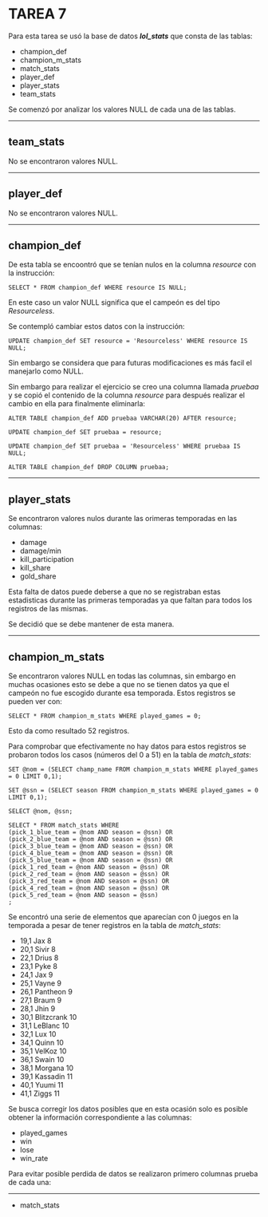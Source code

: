 # TAREA 7

Para esta tarea se usó la base de datos ***lol_stats*** que consta de las tablas:
- champion_def
- champion_m_stats
- match_stats 
- player_def
- player_stats
- team_stats

Se comenzó por analizar los valores NULL de cada una de las tablas.

---

## team_stats
No se encontraron valores NULL.

---

## player_def
No se encontraron valores NULL.

----
 
## champion_def
 De esta tabla se encoontró que se tenían nulos en la columna _resource_ con la instrucción:

    SELECT * FROM champion_def WHERE resource IS NULL;

En este caso un valor NULL significa que el campeón es del tipo _Resourceless_.

Se contempló cambiar estos datos con la instrucción:

    UPDATE champion_def SET resource = 'Resourceless' WHERE resource IS NULL;

Sin embargo se considera que para futuras modificaciones es más facil el manejarlo como NULL.

Sin embargo para realizar el ejercicio se creo una columna llamada _pruebaa_ y se copió el contenido de la columna _resource_ para después realizar el cambio en ella para finalmente eliminarla:

    ALTER TABLE champion_def ADD pruebaa VARCHAR(20) AFTER resource;

    UPDATE champion_def SET pruebaa = resource;

    UPDATE champion_def SET pruebaa = 'Resourceless' WHERE pruebaa IS NULL;

    ALTER TABLE champion_def DROP COLUMN pruebaa;

---

## player_stats
Se encontraron valores nulos durante las orimeras temporadas en las columnas:
- damage
- damage/min
- kill_participation
- kill_share
- gold_share

Esta falta de datos puede deberse a que no se registraban estas estadisticas durante las primeras temporadas ya que faltan para todos los registros de las mismas.

Se decidió que se debe mantener de esta manera.

------------

## champion_m_stats
Se encontraron valores NULL en todas las columnas, sin embargo en muchas ocasiones esto se debe a que no se tienen datos ya que el campeón no fue escogido durante esa temporada. Estos registros se pueden ver con:

    SELECT * FROM champion_m_stats WHERE played_games = 0;


Esto da como resultado 52 registros.

Para comprobar que efectivamente no hay datos para estos registros se probaron todos los casos (números del 0 a 51) en la tabla de *match_stats*:

    SET @nom = (SELECT champ_name FROM champion_m_stats WHERE played_games = 0 LIMIT 0,1);

    SET @ssn = (SELECT season FROM champion_m_stats WHERE played_games = 0 LIMIT 0,1);

    SELECT @nom, @ssn;

    SELECT * FROM match_stats WHERE 
    (pick_1_blue_team = @nom AND season = @ssn) OR 
    (pick_2_blue_team = @nom AND season = @ssn) OR
    (pick_3_blue_team = @nom AND season = @ssn) OR
    (pick_4_blue_team = @nom AND season = @ssn) OR
    (pick_5_blue_team = @nom AND season = @ssn) OR
    (pick_1_red_team = @nom AND season = @ssn) OR
    (pick_2_red_team = @nom AND season = @ssn) OR
    (pick_3_red_team = @nom AND season = @ssn) OR
    (pick_4_red_team = @nom AND season = @ssn) OR
    (pick_5_red_team = @nom AND season = @ssn)
    ;

Se encontró una serie de elementos que aparecían con 0 juegos en la temporada a pesar de tener registros en la tabla de *match_stats*:

- 19,1 Jax 8
- 20,1 Sivir 8
- 22,1 Drius 8
- 23,1 Pyke 8
- 24,1 Jax 9
- 25,1 Vayne 9
- 26,1 Pantheon 9
- 27,1 Braum 9
- 28,1 Jhin 9
- 30,1 Blitzcrank 10
- 31,1 LeBlanc 10
- 32,1 Lux 10
- 34,1 Quinn 10
- 35,1 VelKoz 10
- 36,1 Swain 10
- 38,1 Morgana 10
- 39,1 Kassadin 11
- 40,1 Yuumi 11
- 41,1 Ziggs 11

Se busca corregir los datos posibles que en esta ocasión solo es posible obtener la información correspondiente a las columnas:
- played_games
- win
- lose
- win_rate

Para evitar posible perdida de datos se realizaron primero columnas prueba de cada una:


---

- match_stats 


